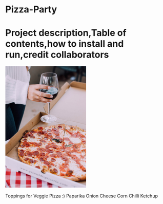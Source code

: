 # Pizza-Party
# Project description,Table of contents,how to install and run,credit collaborators

<img src= "https://github.com/soumya240893/Pizza-Party/blob/main/images/Pizza.jpg" width=50% height=50%>

Toppings for Veggie Pizza :)
  Paparika
  Onion
  Cheese
  Corn
  Chilli Ketchup


